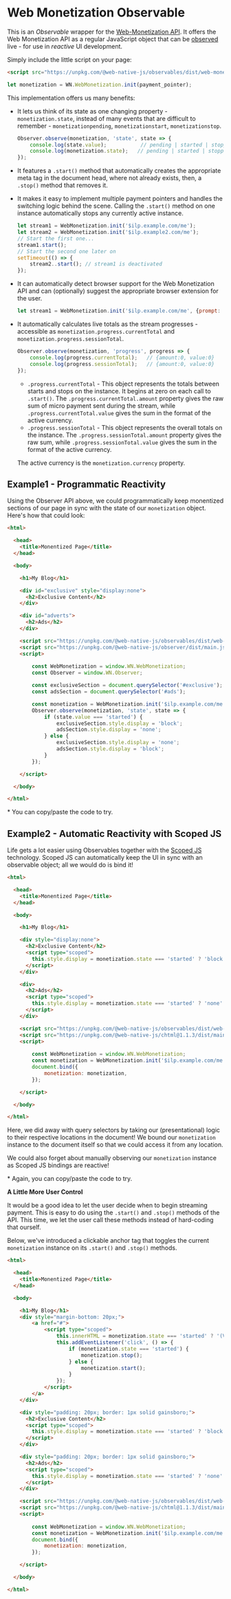 # Web Monetization Observable

This is an *Observable* wrapper for the [Web-Monetization API](https://webmonetization.org/). It offers the Web Monetization API as a regular JavaScript object that can be [observed](https://github.com/web-native/observer) live - for use in *reactive* UI development.

Simply include the little script on your page:

```html
<script src="https://unpkg.com/@web-native-js/observables/dist/web-monetization.js"></script>
```
```js
let monetization = WN.WebMonetization.init(payment_pointer);
```

This implementation offers us many benefits:

+ It lets us think of its state as one changing property - `monetization.state`, instead of many events that are difficult to remember - `monetizationpending`, `monetizationstart`, `monetizationstop`.

    ```js
    Observer.observe(monetization, 'state', state => {
        console.log(state.value);           // pending | started | stopped
        console.log(monetization.state);   // pending | started | stopped
    });
    ```

+ It features a `.start()` method that automatically creates the appropriate meta tag in the document head, where not already exists, then, a `.stop()` method that removes it.
+ It makes it easy to implement multiple payment pointers and handles the switching logic behind the scene. Calling the `.start()` method on one instance automatically stops any currently active instance.

    ```js
    let stream1 = WebMonetization.init('$ilp.example.com/me');
    let stream2 = WebMonetization.init('$ilp.example2.com/me');
    // Start the first one...
    stream1.start();
    // Start the second one later on
    setTimeout(() => {
        stream2..start(); // stream1 is deactivated
    });
    ```

+ It can automatically detect browser support for the Web Monetization API and can (optionally) suggest the appropriate browser extension for the user.

    ```js
    let stream1 = WebMonetization.init('$ilp.example.com/me', {prompt: true});
    ```

+ It automatically calculates live totals as the stream progresses - accessible as `monetization.progress.currentTotal` and  `monetization.progress.sessionTotal`.

    ```js
    Observer.observe(monetization, 'progress', progress => {
        console.log(progress.currentTotal);   // {amount:0, value:0}
        console.log(progress.sessionTotal);   // {amount:0, value:0}
    });
    ```

    + `.progress.currentTotal` - This object represents the totals between starts and stops on the instance. It begins at zero on each call to `.start()`. The `.progress.currentTotal.amount` property gives the raw sum of micro payment sent during the stream, while `.progress.currentTotal.value` gives the sum in the format of the active currency.
    + `.progress.sessionTotal` - This object represents the overall totals on the instance. The `.progress.sessionTotal.amount` property gives the raw sum, while `.progress.sessionTotal.value` gives the sum in the format of the active currency.

    The active currency is the `monetization.currency` property.

## Example1 - Programmatic Reactivity

Using the Observer API above, we could programmatically keep monentized sections of our page in sync with the state of our `monetization` object. Here's how that could look:

```html
<html>

  <head>
    <title>Monentized Page</title>
  </head>

  <body>

    <h1>My Blog</h1>

    <div id="exclusive" style="display:none">
      <h2>Exclusive Content</h2>
    </div>

    <div id="adverts">
      <h2>Ads</h2>
    </div>

    <script src="https://unpkg.com/@web-native-js/observables/dist/web-monetization.js"></script>
    <script src="https://unpkg.com/@web-native-js/observer/dist/main.js"></script>
    <script>
    
        const WebMonetization = window.WN.WebMonetization;
        const Observer = window.WN.Observer;

        const exclusiveSection = document.querySelector('#exclusive');
        const adsSection = document.querySelector('#ads');

        const monetization = WebMonetization.init('$ilp.example.com/me').start();
        Observer.observe(monetization, 'state', state => {
            if (state.value === 'started') {
                exclusiveSection.style.display = 'block';
                adsSection.style.display = 'none';
            } else {
                exclusiveSection.style.display = 'none';
                adsSection.style.display = 'block';
            }
        });

    </script>

  </body>

</html>
```

\* You can copy/paste the code to try.

## Example2 - Automatic Reactivity with Scoped JS

Life gets a lot easier using Observables together with the [Scoped JS](https://github.com/web-native/chtml) technology. Scoped JS can automatically keep the UI in sync with an observable object; all we would do is bind it!

```html
<html>

  <head>
    <title>Monentized Page</title>
  </head>

  <body>

    <h1>My Blog</h1>

    <div style="display:none">
      <h2>Exclusive Content</h2>
      <script type="scoped">
        this.style.display = monetization.state === 'started' ? 'block' : 'none';
      </script>
    </div>

    <div>
      <h2>Ads</h2>
      <script type="scoped">
        this.style.display = monetization.state === 'started' ? 'none' : 'block';
      </script>
    </div>

    <script src="https://unpkg.com/@web-native-js/observables/dist/web-monetization.js"></script>
    <script src="https://unpkg.com/@web-native-js/chtml@1.1.3/dist/main.js"></script>
    <script>
    
        const WebMonetization = window.WN.WebMonetization;
        const monetization = WebMonetization.init('$ilp.example.com/me').start();
        document.bind({
            monetization: monetization,
        });

    </script>

  </body>

</html>
```

Here, we did away with query selectors by taking our (presentational) logic to their respective locations in the document! We bound our `monetization` instance to the document itself so that we could access it from any location.

We could also forget about manually observing our `monetization` instance as Scoped JS bindings are reactive!

\* Again, you can copy/paste the code to try.

**A Little More User Control**

It would be a good idea to let the user decide when to begin streaming payment. This is easy to do using the `.start()` and `.stop()` methods of the API. This time, we let the user call these methods instead of hard-coding that ourself.

Below, we've introduced a clickable anchor tag that toggles the current `monetization` instance on its `.start()` and `.stop()` methods.

```html
<html>

  <head>
    <title>Monentized Page</title>
  </head>

  <body>

    <h1>My Blog</h1>
    <div style="margin-bottom: 20px;">
        <a href="#">
            <script type="scoped">
                this.innerHTML = monetization.state === 'started' ? '(View with Ads)' : '(View without Ads)';
                this.addEventListener('click', () => {
                    if (monetization.state === 'started') {
                        monetization.stop();
                    } else {
                        monetization.start();
                    }
                });
            </script>
        </a>
    </div>

    <div style="padding: 20px; border: 1px solid gainsboro;">
      <h2>Exclusive Content</h2>
      <script type="scoped">
        this.style.display = monetization.state === 'started' ? 'block' : 'none';
      </script>
    </div>

    <div style="padding: 20px; border: 1px solid gainsboro;">
      <h2>Ads</h2>
      <script type="scoped">
        this.style.display = monetization.state === 'started' ? 'none' : 'block';
      </script>
    </div>

    <script src="https://unpkg.com/@web-native-js/observables/dist/web-monetization.js"></script>
    <script src="https://unpkg.com/@web-native-js/chtml@1.1.3/dist/main.js"></script>
    <script>
    
        const WebMonetization = window.WN.WebMonetization;
        const monetization = WebMonetization.init('$ilp.example.com/me');
        document.bind({
            monetization: monetization,
        });

    </script>

  </body>

</html>
```
